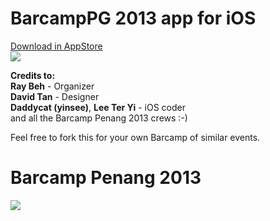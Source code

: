 <h1>BarcampPG 2013 app for iOS</h1>
<p>
<a href="https://itunes.apple.com/my/app/barcamp-penang/id665652007?mt=8">Download in AppStore<br>
<img src="http://a5.mzstatic.com/us/r1000/024/Purple4/v4/8f/0d/41/8f0d4133-41c0-d79a-0af5-d9fb34986985/mzl.dvkayoxj.320x480-75.jpg">
</a>
</p>
<p>
<b>Credits to:</b><br>
<b>Ray Beh</b> - Organizer<br>
<b>David Tan</b> - Designer<br>
<b>Daddycat (yinsee)</b>, <b>Lee Ter Yi</b> - iOS coder<br>
and all the Barcamp Penang 2013 crews :-)
</p>
<p>Feel free to fork this for your own Barcamp of similar events. </p>

<h1>Barcamp Penang 2013</h1>
<img src="http://sphotos-f.ak.fbcdn.net/hphotos-ak-ash4/1001660_599400156766724_949979057_n.jpg">
